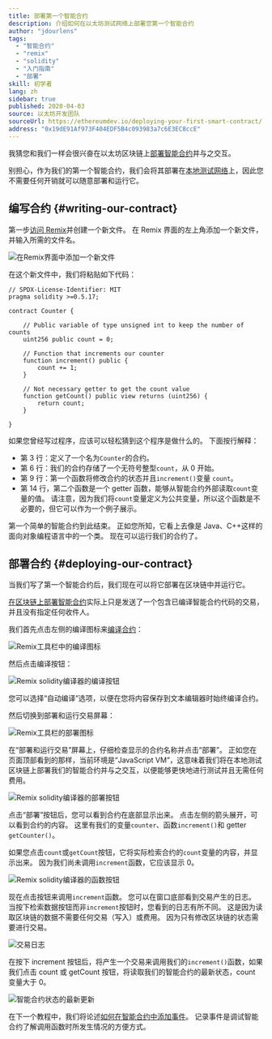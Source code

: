 ```yaml
---
title: 部署第一个智能合约
description: 介绍如何在以太坊测试网络上部署您第一个智能合约
author: "jdourlens"
tags:
  - "智能合约"
  - "remix"
  - "solidity"
  - "入门指南"
  - "部署"
skill: 初学者
lang: zh
sidebar: true
published: 2020-04-03
source: 以太坊开发团队
sourceUrl: https://ethereumdev.io/deploying-your-first-smart-contract/
address: "0x19dE91Af973F404EDF5B4c093983a7c6E3EC8ccE"
---
```


我猜您和我们一样会很兴奋在以太坊区块链上[部署](/developers/docs/smart-contracts/deploying/)[智能合约](/developers/docs/smart-contracts/)并与之交互。

别担心，作为我们的第一个智能合约，我们会将其部署在[本地测试网络](/developers/docs/networks/)上，因此您不需要任何开销就可以随意部署和运行它。

## 编写合约 {#writing-our-contract}

第一步[访问 Remix](https://remix.ethereum.org/)并创建一个新文件。 在 Remix 界面的左上角添加一个新文件，并输入所需的文件名。

![在Remix界面中添加一个新文件](./remix.png)

在这个新文件中，我们将粘贴如下代码：

```solidity
// SPDX-License-Identifier: MIT
pragma solidity >=0.5.17;

contract Counter {

    // Public variable of type unsigned int to keep the number of counts
    uint256 public count = 0;

    // Function that increments our counter
    function increment() public {
        count += 1;
    }

    // Not necessary getter to get the count value
    function getCount() public view returns (uint256) {
        return count;
    }

}
```

如果您曾经写过程序，应该可以轻松猜到这个程序是做什么的。 下面按行解释：

- 第 3 行：定义了一个名为`Counter`的合约。
- 第 6 行：我们的合约存储了一个无符号整型`count`，从 0 开始。
- 第 9 行：第一个函数将修改合约的状态并且`increment()`变量 `count`。
- 第 14 行，第二个函数是一个 getter 函数，能够从智能合约外部读取`count`变量的值。 请注意，因为我们将`count`变量定义为公共变量，所以这个函数是不必要的，但它可以作为一个例子展示。

第一个简单的智能合约到此结束。 正如您所知，它看上去像是 Java、C++这样的面向对象编程语言中的一个类。 现在可以运行我们的合约了。

## 部署合约 {#deploying-our-contract}

当我们写了第一个智能合约后，我们现在可以将它部署在区块链中并运行它。

[在区块链上部署智能合约](/developers/docs/smart-contracts/deploying/)实际上只是发送了一个包含已编译智能合约代码的交易，并且没有指定任何收件人。

我们首先点击左侧的编译图标来[编译合约](/developers/docs/smart-contracts/compiling/)：

![Remix工具栏中的编译图标](./remix-compile-button.png)

然后点击编译按钮：

![Remix solidity编译器的编译按钮](./remix-compile.png)

您可以选择“自动编译”选项，以便在您将内容保存到文本编辑器时始终编译合约。

然后切换到部署和运行交易屏幕：

![Remix工具栏的部署图标](./remix-deploy.png)

在“部署和运行交易”屏幕上，仔细检查显示的合约名称并点击“部署”。 正如您在页面顶部看到的那样，当前环境是“JavaScript VM”，这意味着我们将在本地测试区块链上部署我们的智能合约并与之交互，以便能够更快地进行测试并且无需任何费用。

![Remix solidity编译器的部署按钮](./remix-deploy-button.png)

点击“部署”按钮后，您可以看到合约在底部显示出来。 点击左侧的箭头展开，可以看到合约的内容。 这里有我们的变量`counter`、函数`increment()`和 getter `getCounter()`。

如果您点击`count`或`getCount`按钮，它将实际检索合约的`count`变量的内容，并显示出来。 因为我们尚未调用`increment`函数，它应该显示 0。

![Remix solidity编译器的函数按钮](./remix-function-button.png)

现在点击按钮来调用`increment`函数。 您可以在窗口底部看到交易产生的日志。 当按下检索数据按钮而非`increment`按钮时，您看到的日志有所不同。 这是因为读取区块链的数据不需要任何交易（写入）或费用。 因为只有修改区块链的状态需要进行交易。

![交易日志](./transaction-log.png)

在按下 increment 按钮后，将产生一个交易来调用我们的`increment()`函数，如果我们点击 count 或 getCount 按钮，将读取我们的智能合约的最新状态，count 变量大于 0。

![智能合约状态的最新更新](./updated-state.png)

在下一个教程中，我们将论述[如何在智能合约中添加事件](/developers/tutorials/logging-events-smart-contracts/)。 记录事件是调试智能合约了解调用函数时所发生情况的方便方式。
